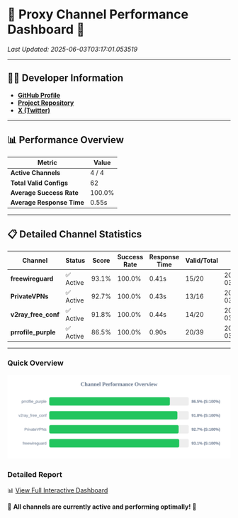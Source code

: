 # 🌟 Proxy Channel Performance Dashboard 🌟

_Last Updated: 2025-06-03T03:17:01.053519_

---

## 👩‍💻 Developer Information

- **[GitHub Profile](https://github.com/4n0nymou3)**  
- **[Project Repository](https://github.com/4n0nymou3/multi-proxy-config-fetcher)**  
- **[X (Twitter)](https://x.com/4n0nymou3)**  

---

## 📊 Performance Overview

| Metric                | Value       |
|-----------------------|-------------|
| **Active Channels**   | 4 / 4       |
| **Total Valid Configs** | 62          |
| **Average Success Rate** | 100.0%      |
| **Average Response Time** | 0.55s       |

---

## 📋 Detailed Channel Statistics

| Channel          | Status     | Score  | Success Rate | Response Time | Valid/Total | Last Success               |
|------------------|------------|--------|--------------|---------------|-------------|----------------------------|
| **freewireguard**  | ✅ Active  | 93.1%  | 100.0% | 0.41s         | 15/20       | 2025-06-03T03:17:01.051709 |
| **PrivateVPNs**  | ✅ Active  | 92.7%  | 100.0% | 0.43s         | 13/16       | 2025-06-03T03:17:00.616987 |
| **v2ray_free_conf**  | ✅ Active  | 91.8%  | 100.0% | 0.44s         | 14/20       | 2025-06-03T03:17:00.151435 |
| **prrofile_purple**  | ✅ Active  | 86.5%  | 100.0% | 0.90s         | 20/39       | 2025-06-03T03:16:59.670828 |

---

### Quick Overview
<div align="center">
  <a href="https://raw.githubusercontent.com/nullluser/NullRepo/refs/heads/main/assets/channel_stats_chart.svg">
    <img src="https://raw.githubusercontent.com/nullluser/NullRepo/refs/heads/main/assets/channel_stats_chart.svg" alt="Source Performance Statistics" width="800">
  </a>
</div>

### Detailed Report
📊 [View Full Interactive Dashboard](https://htmlpreview.github.io/?https://github.com/nullluser/NullRepo/blob/main/assets/performance_report.html)

🎉 **All channels are currently active and performing optimally!** 🎉
